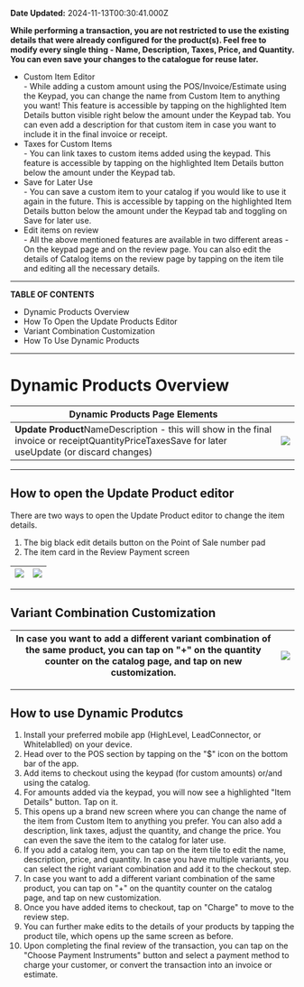 **Date Updated:** 2024-11-13T00:30:41.000Z

**While performing a transaction, you are not restricted to use the existing details that were already configured for the product(s). Feel free to modify every single thing - Name, Description, Taxes, Price, and Quantity. You can even save your changes to the catalogue for reuse later.**

  
* Custom Item Editor  
 \- While adding a custom amount using the POS/Invoice/Estimate using the Keypad, you can change the name from Custom Item to anything you want! This feature is accessible by tapping on the highlighted Item Details button visible right below the amount under the Keypad tab. You can even add a description for that custom item in case you want to include it in the final invoice or receipt.
* Taxes for Custom Items  
 \- You can link taxes to custom items added using the keypad. This feature is accessible by tapping on the highlighted Item Details button below the amount under the Keypad tab.
* Save for Later Use  
 \- You can save a custom item to your catalog if you would like to use it again in the future. This is accessible by tapping on the highlighted Item Details button below the amount under the Keypad tab and toggling on Save for later use.
* Edit items on review  
 \- All the above mentioned features are available in two different areas - On the keypad page and on the review page. You can also edit the details of Catalog items on the review page by tapping on the item tile and editing all the necessary details.

---

**TABLE OF CONTENTS**

* [](#What-is-the-Social-Planner?)Dynamic Products Overview
* [](#Why-You-Should-Use-the-Social-Planner)How To Open the Update Products Editor
* [](#Where-You'll-Find-the-Social-Planner)Variant Combination Customization
* [](#How-To-Setup-the-Social-Planner)How To Use Dynamic Products

---

# **Dynamic Products Overview**

  
| **Dynamic Products Page Elements**                                                                                                                |                                                                                                                                                                  |
| ------------------------------------------------------------------------------------------------------------------------------------------------- | ---------------------------------------------------------------------------------------------------------------------------------------------------------------- |
| **Update Product**NameDescription - this will show in the final invoice or receiptQuantityPriceTaxesSave for later useUpdate (or discard changes) | **![](https://s3.amazonaws.com/cdn.freshdesk.com/data/helpdesk/attachments/production/155036445573/original/a9WErOTOyGWAjaDnGUUzGeG5t7GJWlitmw.png?1731438029)** |

---

## **How to open the Update Product editor**

There are two ways to open the Update Product editor to change the item details.

1. The big black edit details button on the Point of Sale number pad
2. The item card in the Review Payment screen

| ![](https://s3.amazonaws.com/cdn.freshdesk.com/data/helpdesk/attachments/production/155036366781/original/WI_15wRMsCNBZd7HAVMMb5vUDInkz7SMeg.png?1731347612) | ![](https://s3.amazonaws.com/cdn.freshdesk.com/data/helpdesk/attachments/production/155036366864/original/wCE5yhwzNL1vFObRXE_1-fK_ZFQrk9M2Sw.png?1731347710) |
| ------------------------------------------------------------------------------------------------------------------------------------------------------------ | ------------------------------------------------------------------------------------------------------------------------------------------------------------ |

---

## **Variant Combination Customization**

| In case you want to add a different variant combination of the same product, you can tap on "+" on the quantity counter on the catalog page, and tap on new customization. | ![](https://s3.amazonaws.com/cdn.freshdesk.com/data/helpdesk/attachments/production/155036368158/original/A4l3prleDZ4E8R9jZeofLZg71FaRo-hdCg.png?1731349926) |
| -------------------------------------------------------------------------------------------------------------------------------------------------------------------------- | ------------------------------------------------------------------------------------------------------------------------------------------------------------ |

---

## **How to use Dynamic Produtcs**

1. Install your preferred mobile app (HighLevel, LeadConnector, or Whitelablled) on your device.
2. Head over to the POS section by tapping on the "$" icon on the bottom bar of the app.
3. Add items to checkout using the keypad (for custom amounts) or/and using the catalog.
4. For amounts added via the keypad, you will now see a highlighted "Item Details" button. Tap on it.
5. This opens up a brand new screen where you can change the name of the item from Custom Item to anything you prefer. You can also add a description, link taxes, adjust the quantity, and change the price. You can even the save the item to the catalog for later use.
6. If you add a catalog item, you can tap on the item tile to edit the name, description, price, and quantity. In case you have multiple variants, you can select the right variant combination and add it to the checkout step.
7. In case you want to add a different variant combination of the same product, you can tap on "+" on the quantity counter on the catalog page, and tap on new customization.
8. Once you have added items to checkout, tap on "Charge" to move to the review step.
9. You can further make edits to the details of your products by tapping the product tile, which opens up the same screen as before.
10. Upon completing the final review of the transaction, you can tap on the "Choose Payment Instruments" button and select a payment method to charge your customer, or convert the transaction into an invoice or estimate.
